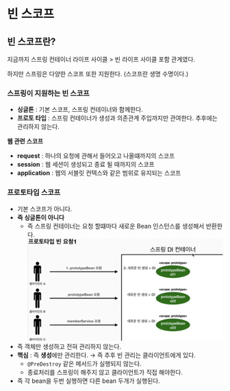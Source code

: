 # 빈 스코프

## 빈 스코프란?

지금까지 스프링 컨테이너 라이프 사이클 > 빈 라이프 사이클 포함 관계였다.

하지만 스프링은 다양한 스코프 또한 지원한다. (스코프란 생명 수명이다.)

### 스프링이 지원하는 빈 스코프

- **싱글톤** : 기본 스코프, 스프링 컨테이너와 함께한다.
- **프로토 타입** : 스프링 컨테이너가 생성과 의존관계 주입까지만 관여한다. 추후에는 관리하지 않는다.

**웹 관련 스코프**

- **request** : 하나의 요청에 관해서 들어오고 나올떄까지의 스코프
- **session** : 웹 세션이 생성되고 종료 될 때까지의 스코프
- **application** : 웹의 서블릿 컨텍스와 같은 범위로 유지되는 스코프

### 프로토타입 스코프

- 기본 스코프가 아니다.
- **즉 싱글톤이 아니다**
  - 즉 스프링 컨테이너는 요청 할떄마다 새로운 Bean 인스턴스를 생성해서 반환한다.
    ![스크린샷 2024-05-01 오후 6.31.45.png](img/scopeimg/img1.png)
- 즉 객체만 생성하고 전혀 관리하지 않는다.
- **핵심** : 즉 **생성**에만 관리한다. → 즉 추후 빈 관리는 클라이언트에게 있다.
  - `@PreDestroy` 같은 메서드가 실행되지 않는다.
  - 종료처리를 스프링이 해주지 않고 클라이언트가 직접 해야한다.
- 즉 각 bean을 두번 실행하면 다른 bean 두개가 실행된다.
